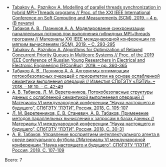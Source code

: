 *	[Tabakov A., Paznikov A. Modelling of parallel threads synchronization in hybrid MPI+Threads programs // Proc. of the XXI IEEE International Conference on Soft Computing and Measurements (SCM), 2019. – 4 p. (В печати)](https://github.com/Komdosh/Publications/blob/master/2019/SCM_Modeling.pdf)
*	[Табаков А. В., Пазников А. А. Моделирование синхронизации параллельных потоков при выполнения гибридных MPI+threads программ // Материалы XXI IEEE международной конференции по мягким вычислениям (SCM), 2019. – C. 293-295](https://github.com/Komdosh/Publications/blob/master/2019/SCMModeling.pdf)
*	[Tabakov A., Paznikov A. Algorithms for Optimization of Relaxed Concurrent Priority Queues in Multicore Systems // Proc. of the 2019 IEEE Conference of Russian Young Researchers in Electrical and Electronic Engineering (EIConRus), 2019. – pp. 360-365](https://github.com/Komdosh/Publications/blob/master/2019/IEEERCD.pdf)
*	[Табаков А. В., Пазников А. А. Алгоритмы оптимизации потокобезопасных очередей с приоритетом на основе ослабленной семантики выполнения операций // Известия СПбГЭТУ «ЛЭТИ». – 2018. – № 10. – С. 42-49](https://github.com/Komdosh/Publications/blob/master/2019/IzvEltechRCD.pdf)
*	[А. В. Табаков, Л. М. Веретенников, Потокобезопасные структуры данных с ослабленной семантикой выполненеия операций //Материалы VI международной конференции “Наука настоящего и будущего”, СПбГЭТУ “ЛЭТИ”, Россия, 2018, С. 105-107](https://github.com/Komdosh/Publications/blob/master/2019/ETUNNBTabakov.pdf)
*	[Л. М. Веретенников, Е. В. Станевич, А. В. Табаков, Применение методов параллельных вычислений к запросам в базах данных //Материалы VI международной конференции “Наука настоящего и будущего”, СПбГЭТУ “ЛЭТИ”, Россия, 2018, С. 30-31](https://github.com/Komdosh/Publications/blob/master/2019/ETUNNBTabakov.pdf)
*	[А. В. Табаков, Управление восприятием интеллектуального агента в среде виртуального футбола //Материалы VI международной конференции “Наука настоящего и будущего”, СПбГЭТУ “ЛЭТИ”, Россия, 2018, С. 107-109](https://github.com/Komdosh/Publications/blob/master/2019/ETUNNBTabakov.pdf)

Всего: 7
